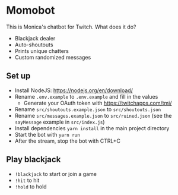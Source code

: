 # Momobot

This is Monica's chatbot for Twitch. What does it do?

- Blackjack dealer
- Auto-shoutouts 
- Prints unique chatters
- Custom randomized messages

## Set up

- Install NodeJS: https://nodejs.org/en/download/
- Rename `.env.example` to `.env.example` and fill in the values
  - Generate your OAuth token with https://twitchapps.com/tmi/
- Rename `src/shoutouts.example.json` to `src/shoutouts.json`
- Rename `src/messages.example.json` to `src/ruined.json` (see the `sayMessage` example in `src/index.js`)
- Install dependencies `yarn install` in the main project directory
- Start the bot with `yarn run`
- After the stream, stop the bot with CTRL+C

## Play blackjack

- `!blackjack` to start or join a game
- `!hit` to hit
- `!hold` to hold
